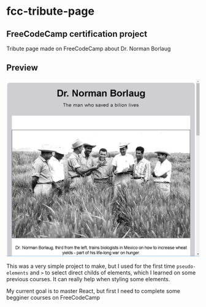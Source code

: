 # fcc-tribute-page

## FreeCodeCamp certification project

Tribute page made on FreeCodeCamp about Dr. Norman Borlaug

## Preview

![Preview Image](preview.png)

This was a very simple project to make, but I used for the first time `pseudo-elements` and `>` to select direct childs of elements, which I learned on some previous courses. It can really help when styling some elements.


My current goal is to master React, but first I need to complete some begginer courses on FreeCodeCamp
